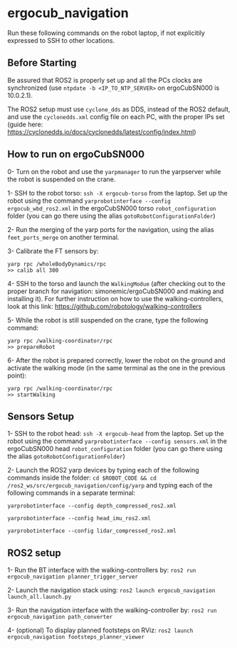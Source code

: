 # ergocub_navigation
Run these following commands on the robot laptop, if not explicitily expressed to SSH to other locations.

## Before Starting
Be assured that ROS2 is properly set up and all the PCs clocks are synchronized (use `ntpdate -b <IP_TO_NTP_SERVER>` on ergoCubSN000 is 10.0.2.1).

The ROS2 setup must use `cyclone_dds` as DDS, instead of the ROS2 default, and use the `cyclonedds.xml` config file on each PC, with the proper IPs set (guide here: https://cyclonedds.io/docs/cyclonedds/latest/config/index.html)

## How to run on ergoCubSN000

0- Turn on the robot and use the `yarpmanager` to run the yarpserver while the robot is suspended on the crane.

1- SSH to the robot torso: `ssh -X ergocub-torso` from the laptop. Set up the robot using the command `yarprobotinterface --config ergocub_wbd_ros2.xml` in the ergoCubSN000 torso `robot_configuration` folder (you can go there using the alias `gotoRobotConfigurationFolder`)

2- Run the merging of the yarp ports for the navigation, using the alias `feet_ports_merge` on another terminal.

3- Calibrate the FT sensors by:

```
yarp rpc /wholeBodyDynamics/rpc
>> calib all 300
```

4- SSH to the torso and launch the `WalkingModue` (after checking out to the proper branch for navigation: simonemic/ergoCubSN000 and making and installing it).
For further instruction on how to use the walking-controllers, look at this link: https://github.com/robotology/walking-controllers

5- While the robot is still suspended on the crane, type the following command:

```
yarp rpc /walking-coordinator/rpc
>> prepareRobot
```

6- After the robot is prepared correctly, lower the robot on the ground and activate the walking mode (in the same terminal as the one in the previous point):
```
yarp rpc /walking-coordinator/rpc
>> startWalking
```
## Sensors Setup

1- SSH to the robot head: `ssh -X ergocub-head` from the laptop. Set up the robot using the command `yarprobotinterface --config sensors.xml` in the ergoCubSN000 head `robot_configuration` folder (you can go there using the alias `gotoRobotConfigurationFolder`)

2- Launch the ROS2 yarp devices by typing each of the following commands inside the folder: `cd $ROBOT_CODE && cd /ros2_ws/src/ergocub_navigation/config/yarp` and typing each of the following commands in a separate terminal:

`yarprobotinterface --config depth_compressed_ros2.xml`

`yarprobotinterface --config head_imu_ros2.xml`  

`yarprobotinterface --config lidar_compressed_ros2.xml`


## ROS2 setup

1- Run the BT interface with the walking-controllers by: `ros2 run ergocub_navigation planner_trigger_server`

2- Launch the navigation stack using: `ros2 launch ergocub_navigation launch_all.launch.py`

3- Run the navigation interface with the walking-controller by: `ros2 run ergocub_navigation path_converter`

4- (optional) To display planned footsteps on RViz: `ros2 launch ergocub_navigation footsteps_planner_viewer`


